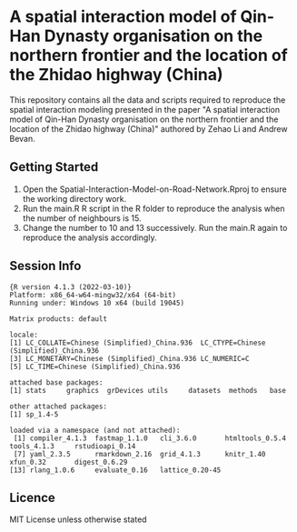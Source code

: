 # A spatial interaction model of Qin-Han Dynasty organisation on the northern frontier and the location of the Zhidao highway (China)

This repository contains all the data and scripts required to reproduce the spatial interaction modeling presented in the paper "A spatial interaction model of Qin-Han Dynasty organisation on the northern frontier and the location of the Zhidao highway (China)" authored by Zehao Li and Andrew Bevan.

## Getting Started

1.  Open the Spatial-Interaction-Model-on-Road-Network.Rproj to ensure the working directory work.
2.  Run the main.R R script in the R folder to reproduce the analysis when the number of neighbours is 15.
3.  Change the number to 10 and 13 successively. Run the main.R again to reproduce the analysis accordingly.

## Session Info

```
{R version 4.1.3 (2022-03-10)}
Platform: x86_64-w64-mingw32/x64 (64-bit)
Running under: Windows 10 x64 (build 19045)

Matrix products: default

locale:
[1] LC_COLLATE=Chinese (Simplified)_China.936  LC_CTYPE=Chinese (Simplified)_China.936   
[3] LC_MONETARY=Chinese (Simplified)_China.936 LC_NUMERIC=C                              
[5] LC_TIME=Chinese (Simplified)_China.936    

attached base packages:
[1] stats     graphics  grDevices utils     datasets  methods   base     

other attached packages:
[1] sp_1.4-5

loaded via a namespace (and not attached):
 [1] compiler_4.1.3  fastmap_1.1.0   cli_3.6.0       htmltools_0.5.4 tools_4.1.3     rstudioapi_0.14
 [7] yaml_2.3.5      rmarkdown_2.16  grid_4.1.3      knitr_1.40      xfun_0.32       digest_0.6.29  
[13] rlang_1.0.6     evaluate_0.16   lattice_0.20-45
```

## Licence
MIT License unless otherwise stated 
